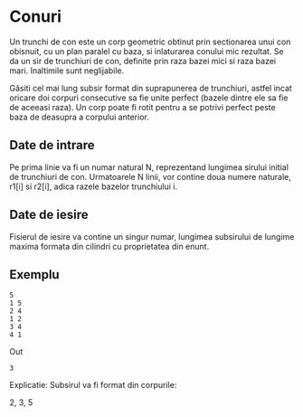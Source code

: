 # Conuri

Un trunchi de con este un corp geometric obtinut prin sectionarea unui con obisnuit, cu un plan paralel cu baza, si inlaturarea conului mic rezultat.
Se da un sir de trunchiuri de con, definite prin raza bazei mici si raza bazei mari. Inaltimile sunt neglijabile.

Găsiti cel mai lung subsir format din suprapunerea de trunchiuri, astfel incat oricare doi corpuri consecutive sa fie unite perfect (bazele dintre ele sa fie de aceeasi raza). Un corp poate fi rotit pentru a se potrivi perfect peste baza de deasupra a corpului anterior.

## Date de intrare
Pe prima linie va fi un numar natural N, reprezentand lungimea sirului initial de trunchiuri de con.
Urmatoarele N linii, vor contine doua numere naturale, r1[i] si r2[i], adica razele bazelor trunchiului i.

## Date de iesire
Fisierul de iesire va contine un singur numar, lungimea subsirului de lungime maxima formata din cilindri cu proprietatea din enunt.

## Exemplu

```
5 
1 5
2 4
1 2
3 4
4 1
```

Out

```
3
```

Explicatie:
Subsirul va fi format din corpurile:

2, 3, 5

